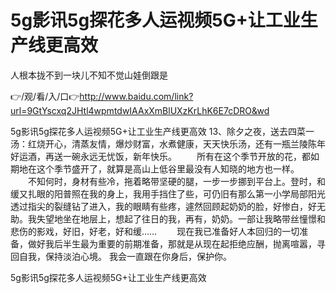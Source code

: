 # 5g影讯5g探花多人运视频5G+让工业生产线更高效
人根本拢不到一块儿不知不觉山娃倒跟是

👉/观/看/入/口👉http://www.baidu.com/link?url=9GtYscxq2JHtl4wpmtdwIAAxXmBlUXzKrLhK6E7cDRO&wd

5g影讯5g探花多人运视频5G+让工业生产线更高效	13、除夕之夜，送去四菜一汤：红烧开心，清蒸友情，爆炒财富，水煮健康，天天快乐汤，还有一瓶兰陵陈年好运酒，再送一碗永远无忧饭，新年快乐。
　　所有在这个季节开放的花，都如期地在这个季节盛开了，就算是高山上低谷里最没有人知晓的地方也一样。
　　不知何时，身材有些冷，拖着略带坚硬的腿，一步一步挪到平台上。登时，和缓又扎眼的阳普照在我的身上，我用手挡住了些，可仍旧有那么第一小学局部阳光透过指尖的裂缝钻了进入，我的眼睛有些疼，遽然回顾起奶奶的脸，好惨白，好无助。我失望地坐在地层上，想起了往日的我，再有，奶奶。一部让我略带丝憧憬和悲伤的影戏，好旧，好老，好和缓……
　　现在我已准备好人本回归的一切准备，做好我后半生最为重要的前期准备，那就是从现在起拒绝应酬，抛离喧嚣，寻回自我，保持淡泊心境。
我会一直跟在你身后，保护你。

5g影讯5g探花多人运视频5G+让工业生产线更高效
